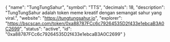 {
    "name": "TungTungSahur",
    "symbol": "TTS",
    "decimals": 18,
    "description": "TungTungSahur adalah token meme kreatif dengan semangat sahur yang viral.",
    "website": "https://tungtungsahur.io",
    "explorer": "https://bscscan.com/token/0xa88787FCc6c79264535D2f433e1ebcaB3A0C2699",
    "status": "active",
    "id": "0xa88787FCc6c79264535D2f433e1ebcaB3A0C2699"
}
